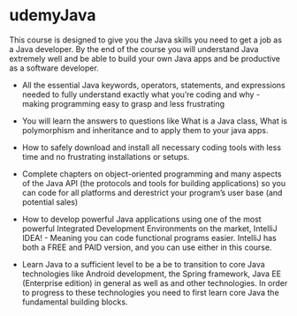 # udemyJava

This course is designed to give you the Java skills you need to get a job as a Java developer.  By the end of the course you will understand Java extremely well and be able to build your own Java apps and be productive as a software developer. 

- All the essential Java keywords, operators, statements, and expressions needed to fully understand exactly what you’re coding and why -                    making programming easy to grasp and less frustrating

- You will learn the answers to questions like What is a Java class, What is polymorphism and inheritance and to apply them to your java apps. 

- How to safely download and install all necessary coding tools with less time and no frustrating installations or setups.

- Complete chapters on object-oriented programming and many aspects of the Java API (the protocols and tools for building applications) so you can code for all platforms and derestrict your program’s user base (and potential sales)

- How to develop powerful Java applications using one of the most powerful Integrated Development Environments on the market, IntelliJ IDEA! - Meaning you can code functional programs easier.  IntelliJ has both a FREE and PAID version, and you can use either in this course.

- Learn Java to a sufficient level to be a be to transition to core Java technologies like Android development, the Spring framework, Java EE (Enterprise edition) in general as well as and other technologies. In order to progress to these technologies you need to first learn core Java  the fundamental building blocks.
